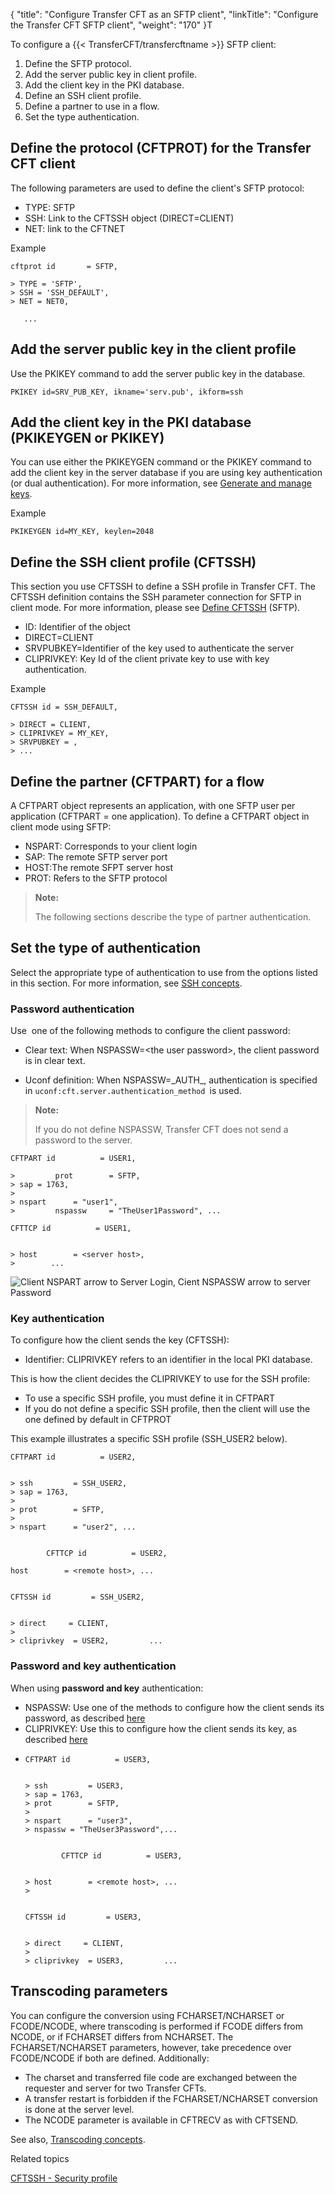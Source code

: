 {
    "title": "Configure Transfer CFT as an SFTP client",
    "linkTitle": "Configure the Transfer CFT SFTP client",
    "weight": "170"
}T

To configure a {{< TransferCFT/transfercftname  >}} SFTP client:

1.  Define the SFTP protocol.
2.  Add the server public key in client profile.
3.  Add the client key in the PKI database.
4.  Define an SSH client profile.
5.  Define a partner to use in a flow.
6.  Set the type authentication.

## Define the protocol (CFTPROT) for the Transfer CFT client

The following parameters are used to define the client's SFTP protocol:

-   TYPE: SFTP
-   SSH: Link to the CFTSSH object (DIRECT=CLIENT)
-   NET: link to the CFTNET 

Example

```
cftprot id       = SFTP,

> TYPE = 'SFTP',
> SSH = 'SSH_DEFAULT',
> NET = NET0,

   ...
```

## Add the server public key in the client profile

Use the PKIKEY command to add the server public key in the database.

```
PKIKEY id=SRV_PUB_KEY, ikname='serv.pub', ikform=ssh
```

## Add the client key in the PKI database (PKIKEYGEN or PKIKEY)

You can use either the PKIKEYGEN command or the PKIKEY command to add the client key in the server database if you are using key authentication (or dual authentication). For more information, see <a href="../new_pki_keys_use" class="MCXref xref">Generate and manage keys</a>.

Example

```
PKIKEYGEN id=MY_KEY, keylen=2048
```

## Define the SSH client profile (CFTSSH)

This section  you use CFTSSH to define a SSH profile in Transfer CFT. The CFTSSH definition contains the SSH parameter connection for SFTP in client mode. For more information, please see [Define CFTSSH](../../../c_intro_userinterfaces/web_copilot_ui/cftssl/cftssh)
(SFTP).

-   ID: Identifier of the object
-   DIRECT=CLIENT
-   SRVPUBKEY=Identifier of the key used to authenticate the server
-   CLIPRIVKEY: Key Id of the client private key  to use with key authentication.

Example

```
CFTSSH id = SSH_DEFAULT,

> DIRECT = CLIENT,
> CLIPRIVKEY = MY_KEY,
> SRVPUBKEY = ,
> ...

```

## Define the partner (CFTPART) for a flow

A CFTPART object represents an application, with one SFTP user per application (CFTPART = one application). To define a CFTPART object in client mode using SFTP:

-   NSPART: Corresponds to your client login
-   SAP: The remote SFTP server port
-   HOST:The remote SFPT server host
-   PROT: Refers to the SFTP protocol

> **Note:**
>
> The following sections describe the type of partner authentication.

## Set the type of authentication

Select the appropriate type of authentication to use from the options listed in this section. For more information, see <a href="../sftp_keys_concepts" class="MCXref xref">SSH concepts</a>.

<span id="Password"></span>

### Password authentication

Use  one of the following methods to configure  the client password:

-   Clear text: When NSPASSW=&lt;the user password>, the client password is in clear text.

<!-- -->

-   Uconf definition: When NSPASSW=\_AUTH\_, authentication is  specified in `uconf:cft.server.authentication_method `is used.

> **Note:**
>
> If you do not define NSPASSW, Transfer CFT does not send a password to the server.

```
CFTPART id          = USER1,

>         prot        = SFTP,
> sap = 1763,    
>         
> nspart      = "user1",              
>         nspassw     = "TheUser1Password", ...

CFTTCP id          = USER1,
        

> host        = <server host>,
>        ...

```

<img src="/Images/TransferCFT/sftp_client.png" class="smallWidth" alt="Client NSPART arrow to Server Login, Cient NSPASSW arrow to server Password" />

<span id="Key"></span>

### Key authentication

To configure how the client sends the key (CFTSSH):

-   Identifier: CLIPRIVKEY refers to an identifier in the local PKI database.

This is how the client decides the CLIPRIVKEY to use for the SSH profile:

-   To use a specific SSH profile, you must define it in CFTPART 
-   If you do not define a specific SSH profile, then the client will use the one defined by default in CFTPROT 

This example illustrates a specific SSH profile (SSH\_USER2 below).

```
CFTPART id          = USER2,
        

> ssh         = SSH_USER2,
> sap = 1763,
>         
> prot        = SFTP,
>         
> nspart      = "user2", ...

 
        CFTTCP id          = USER2,
        
host        = <remote host>, ...      
        
 
CFTSSH id         = SSH_USER2,
        

> direct     = CLIENT,
>         
> cliprivkey  = USER2,         ...

```

### Password and key authentication

When using **password and key** authentication:

-   NSPASSW: Use one of the methods to configure how the client sends its password, as described [here](#Password)
-   CLIPRIVKEY: Use this to configure how the client sends its key, as described [here](#Key)

<!-- -->

-   ```
    CFTPART id          = USER3,
            

    > ssh         = USER3,
    > sap = 1763,      
    > prot        = SFTP,
    >         
    > nspart      = "user3",
    > nspassw = "TheUser3Password",...

     
            CFTTCP id          = USER3,
            

    > host        = <remote host>, ...      
    >         

     
    CFTSSH id         = USER3,
            

    > direct     = CLIENT,
    >         
    > cliprivkey  = USER3,         ...

    ```

<span id="Transcod"></span>

## Transcoding parameters

You can configure the conversion using FCHARSET/NCHARSET or FCODE/NCODE, where transcoding is performed if FCODE differs from NCODE, or if FCHARSET differs from NCHARSET. The FCHARSET/NCHARSET parameters, however, take precedence over FCODE/NCODE if both are defined. Additionally:

-   The charset and  transferred file code are exchanged between the requester and server for two Transfer CFTs.
-   A transfer restart is forbidden if the FCHARSET/NCHARSET conversion is done at the server level.
-   The NCODE parameter is available in CFTRECV as with CFTSEND.

See also, [Transcoding concepts](../#Transcod).

Related topics

[CFTSSH - Security profile](../../../c_intro_userinterfaces/web_copilot_ui/cftssl/cftssh)

